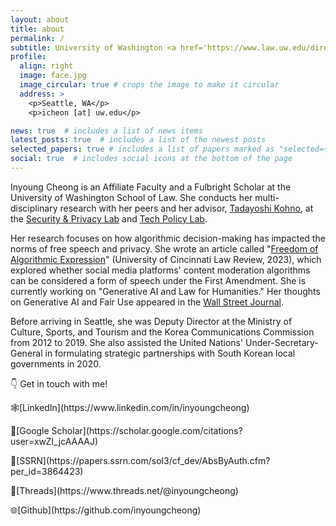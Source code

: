 ```yaml
---
layout: about
title: about
permalink: /
subtitle: University of Washington <a href='https://www.law.uw.edu/directory/affiliate-faculty/cheong-inyoung'>School of Law</a>. <a href='https://seclab.cs.washington.edu/people/'>Security & Privacy Lab</a>. <a href='https://techpolicylab.uw.edu/about/#our-people'>Tech Policy Lab</a>.
profile:
  align: right
  image: face.jpg
  image_circular: true # crops the image to make it circular
  address: >
    <p>Seattle, WA</p>
    <p>icheon [at] uw.edu</p>

news: true  # includes a list of news items
latest_posts: true  # includes a list of the newest posts
selected_papers: true # includes a list of papers marked as "selected={true}"
social: true  # includes social icons at the bottom of the page
---
```



Inyoung Cheong is an Affiliate Faculty and a Fulbright Scholar at the University of Washington School of Law. She conducts her multi-disciplinary research with her peers and her advisor, [Tadayoshi Kohno](https://homes.cs.washington.edu/~yoshi/), at the [Security & Privacy Lab](https://seclab.cs.washington.edu/people/) and [Tech Policy Lab](https://techpolicylab.uw.edu/about/#our-people).

Her research focuses on how algorithmic decision-making has impacted the norms of free speech and privacy. She wrote an article called "[Freedom of Algorithmic Expression](https://scholarship.law.uc.edu/uclr/vol91/iss3/2/)" (University of Cincinnati Law Review, 2023), which explored whether social media platforms' content moderation algorithms can be considered a form of speech under the First Amendment. She is currently working on "Generative AI and Law for Humanities." Her thoughts on Generative AI and Fair Use appeared in the [Wall Street Journal](https://www.wsj.com/amp/articles/ai-chatgpt-dall-e-microsoft-rutkowski-github-artificial-intelligence-11675466857?mod=latest_headlines).

Before arriving in Seattle, she was Deputy Director at the Ministry of Culture, Sports, and Tourism and the Korea Communications Commission from 2012 to 2019. She also assisted the United Nations' Under-Secretary-General in formulating strategic partnerships with South Korean local governments in 2020.

👇 Get in touch with me! 
<p>🕸️[LinkedIn](https://www.linkedin.com/in/inyoungcheong)</p>
<p>🥽[Google Scholar](https://scholar.google.com/citations?user=xwZI_jcAAAAJ)</p>
<p>📖[SSRN](https://papers.ssrn.com/sol3/cf_dev/AbsByAuth.cfm?per_id=3864423)</p>
<p>🧵[Threads](https://www.threads.net/@inyoungcheong)</p>
<p>🌐[Github](https://github.com/inyoungcheong)</p>




